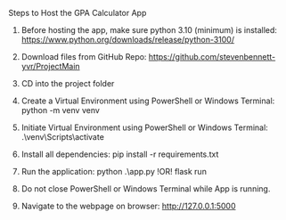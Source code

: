 <!-- ACIT 2911 - Agile Project -->

<!-- Luke -->
<!-- Braeden Venne-->
<!-- Allen Li-->
<!-- Steven -->

Steps to Host the GPA Calculator App

1. Before hosting the app, make sure python 3.10 (minimum) is installed: https://www.python.org/downloads/release/python-3100/

2. Download files from GitHub Repo: https://github.com/stevenbennett-yvr/ProjectMain

3. CD into the project folder

4. Create a Virtual Environment using PowerShell or Windows Terminal: python -m venv venv

5. Initiate Virtual Environment using PowerShell or Windows Terminal: .\venv\Scripts\activate 

6. Install all dependencies: pip install -r requirements.txt

7. Run the application: python .\app.py !OR! flask run

8. Do not close PowerShell or Windows Terminal while App is running.

9. Navigate to the webpage on browser: http://127.0.0.1:5000